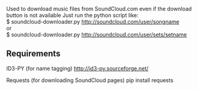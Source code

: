 Used to download music files from SoundCloud.com even if the download button is not available
Just run the python script like:  
$ soundcloud-downloader.py http://soundcloud.com/user/songname  
or  
$ soundcloud-downloader.py http://soundcloud.com/user/sets/setname

Requirements
------------

ID3-PY (for name tagging)
http://id3-py.sourceforge.net/

Requests (for downloading SoundCloud pages)
pip install requests